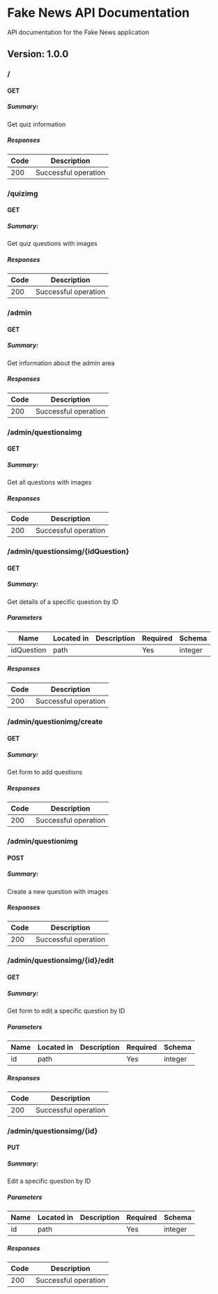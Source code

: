 # Fake News API Documentation
API documentation for the Fake News application

## Version: 1.0.0

### /

#### GET
##### Summary:

Get quiz information

##### Responses

| Code | Description |
| ---- | ----------- |
| 200 | Successful operation |

### /quizimg

#### GET
##### Summary:

Get quiz questions with images

##### Responses

| Code | Description |
| ---- | ----------- |
| 200 | Successful operation |

### /admin

#### GET
##### Summary:

Get information about the admin area

##### Responses

| Code | Description |
| ---- | ----------- |
| 200 | Successful operation |

### /admin/questionsimg

#### GET
##### Summary:

Get all questions with images

##### Responses

| Code | Description |
| ---- | ----------- |
| 200 | Successful operation |

### /admin/questionsimg/{idQuestion}

#### GET
##### Summary:

Get details of a specific question by ID

##### Parameters

| Name | Located in | Description | Required | Schema |
| ---- | ---------- | ----------- | -------- | ---- |
| idQuestion | path |  | Yes | integer |

##### Responses

| Code | Description |
| ---- | ----------- |
| 200 | Successful operation |

### /admin/questionimg/create

#### GET
##### Summary:

Get form to add questions

##### Responses

| Code | Description |
| ---- | ----------- |
| 200 | Successful operation |

### /admin/questionimg

#### POST
##### Summary:

Create a new question with images

##### Responses

| Code | Description |
| ---- | ----------- |
| 200 | Successful operation |

### /admin/questionsimg/{id}/edit

#### GET
##### Summary:

Get form to edit a specific question by ID

##### Parameters

| Name | Located in | Description | Required | Schema |
| ---- | ---------- | ----------- | -------- | ---- |
| id | path |  | Yes | integer |

##### Responses

| Code | Description |
| ---- | ----------- |
| 200 | Successful operation |

### /admin/questionsimg/{id}

#### PUT
##### Summary:

Edit a specific question by ID

##### Parameters

| Name | Located in | Description | Required | Schema |
| ---- | ---------- | ----------- | -------- | ---- |
| id | path |  | Yes | integer |

##### Responses

| Code | Description |
| ---- | ----------- |
| 200 | Successful operation |
